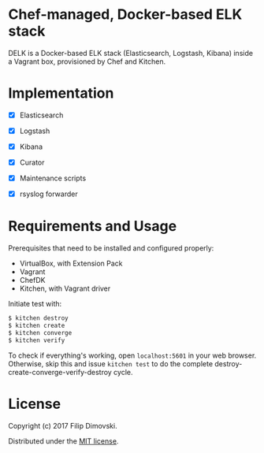 # Chef-managed, Docker-based ELK stack

DELK is a Docker-based ELK stack (Elasticsearch, Logstash, Kibana)
inside a Vagrant box, provisioned by Chef and Kitchen.


# Implementation

- [x] Elasticsearch
- [x] Logstash
- [x] Kibana
- [x] Curator
- [x] Maintenance scripts
- [x] rsyslog forwarder


# Requirements and Usage

Prerequisites that need to be installed and configured properly:

- VirtualBox, with Extension Pack
- Vagrant
- ChefDK
- Kitchen, with Vagrant driver

Initiate test with:
```sh
$ kitchen destroy
$ kitchen create
$ kitchen converge
$ kitchen verify
```

To check if everything's working, open `localhost:5601` in your web
browser. Otherwise, skip this and issue `kitchen test` to do the
complete destroy-create-converge-verify-destroy cycle.


# License

Copyright (c) 2017 Filip Dimovski.

Distributed under the [MIT license](LICENSE).
